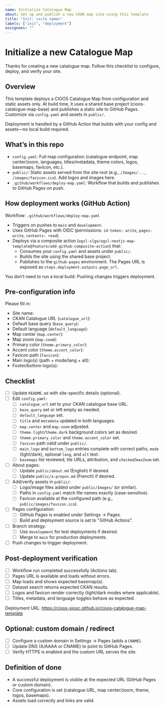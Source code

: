 ```yaml
---
name: Initialize Catalogue Map
about: Set up and publish a new CKAN map site using this template
title: "Init: <site name>"
labels: ["init", "deployment"]
assignees: ""
---
```


# Initialize a new Catalogue Map

Thanks for creating a new catalogue map. Follow this checklist to configure, deploy, and verify your site.

## Overview

This template deploys a CIOOS Catalogue Map from configuration and static assets only. At build time, it uses a shared base project (cioos-catalogue-map-base) and publishes a static site to GitHub Pages. Customize via `config.yaml` and assets in `public/`.

Deployment is handled by a GitHub Action that builds with your config and assets—no local build required.

## What’s in this repo

- `config.yaml`: Full map configuration (catalogue endpoint, map center/zoom, languages, titles/metadata, theme colors, logos, basemaps, favicon, etc.).
- `public/`: Static assets served from the site root (e.g., `/Images/...`, `/images/favicon.ico`). Add logos and images here.
- `.github/workflows/deploy-map.yaml`: Workflow that builds and publishes to GitHub Pages on push.

## How deployment works (GitHub Action)

Workflow: `.github/workflows/deploy-map.yaml`

- Triggers on pushes to `main` and `development`.
- Uses GitHub Pages with OIDC (permissions: `id-token: write`, `pages: write`, `contents: read`).
- Deploys via a composite action (`ogsl-slgo/ogsl-nextjs-map-template@feature/add-github-composite-action`) that:
  - Consumes your `config.yaml` and assets under `public/`.
  - Builds the site using the shared base project.
  - Publishes to the `github-pages` environment. The Pages URL is exposed as `steps.deployment.outputs.page_url`.

You don’t need to run a local build. Pushing changes triggers deployment.

## Pre-configuration info

Please fill in:

- Site name: <!-- e.g., SLGO Catalogue Map -->
- CKAN Catalogue URL (`catalogue_url`): <!-- e.g., https://catalogue.ogsl.ca -->
- Default base query (`base_query`): <!-- optional filter string -->
- Default language (`default_language`): <!-- en or fr -->
- Map center (`map.center`): <!-- [lat, lon] e.g., [66.485, -62.48] -->
- Map zoom (`map.zoom`): <!-- e.g., 5 -->
- Primary color (`theme.primary_color`): <!-- e.g., #3b82f6 -->
- Accent color (`theme.accent_color`): <!-- e.g., #F6AF3B -->
- Favicon path (`favicon`): <!-- e.g., /images/favicon.ico -->
- Main logo(s) (path + mode/lang + alt): <!-- e.g., /Images/Logo.png -->
- Footer/bottom logo(s): <!-- list paths and variants -->

## Checklist

- [ ] Update `README.md` with site-specific details (optional).
- [ ] Edit `config.yaml`:
  - [ ] `catalogue_url` set to your CKAN catalogue base URL.
  - [ ] `base_query` set or left empty as needed.
  - [ ] `default_language` set.
  - [ ] `title` and `metadata` updated in both languages.
  - [ ] `map.center` and `map.zoom` adjusted.
  - [ ] `theme.light`/`theme.dark` background colors set as desired.
  - [ ] `theme.primary_color` and `theme.accent_color` set.
  - [ ] `favicon` path valid under `public/`.
  - [ ] `main_logo` and `bottom_logo` entries complete with correct paths, `mode` (light/dark), optional `lang`, and `alt` text.
  - [ ] `basemaps` list reviewed; tile URLs, attribution, and `checked`/`maxZoom` set.
- [ ] About pages:
  - [ ] Update `public/about.md` (English) if desired.
  - [ ] Update `public/a-propos.md` (French) if desired.
- [ ] Add/verify assets in `public/`:
  - [ ] Logo/image files added under `public/Images/` (or similar).
  - [ ] Paths in `config.yaml` match file names exactly (case-sensitive).
  - [ ] Favicon available at the configured path (e.g., `public/images/favicon.ico`).
- [ ] Pages configuration:
  - [ ] GitHub Pages is enabled under Settings → Pages.
  - [ ] Build and deployment source is set to "GitHub Actions".
- [ ] Branch strategy:
  - [ ] Use `development` for test deployments if desired.
  - [ ] Merge to `main` for production deployments.
- [ ] Push changes to trigger deployment.

## Post-deployment verification

- [ ] Workflow run completed successfully (Actions tab).
- [ ] Pages URL is available and loads without errors.
- [ ] Map loads and shows expected basemap(s).
- [ ] Dataset search returns expected CKAN results.
- [ ] Logos and favicon render correctly (light/dark modes where applicable).
- [ ] Titles, metadata, and language toggles behave as expected.

Deployment URL: <https://cioos-siooc.github.io/cioos-catalogue-map-template>

## Optional: custom domain / redirect

- [ ] Configure a custom domain in Settings → Pages (adds a `CNAME`).
- [ ] Update DNS (A/AAAA or CNAME) to point to GitHub Pages.
- [ ] Verify HTTPS is enabled and the custom URL serves the site.

## Definition of done

- A successful deployment is visible at the expected URL (GitHub Pages or custom domain).
- Core configuration is set (catalogue URL, map center/zoom, theme, logos, basemaps).
- Assets load correctly and links are valid.